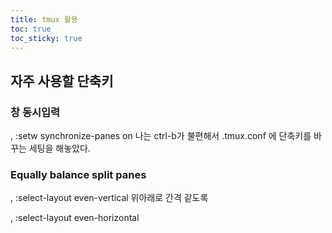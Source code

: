 ```yaml
---
title: tmux 활용
toc: true
toc_sticky: true
---
```


## 자주 사용할 단축키
### 창 동시입력
<ctrl-a>, :setw synchronize-panes on
나는 ctrl-b가 불편해서 .tmux.conf 에 단축키를 바꾸는 세팅을 해놓았다.

### Equally balance split panes
<ctrl-a>, :select-layout even-vertical
위아래로 간격 같도록

<ctrl-a>, :select-layout even-horizontal
